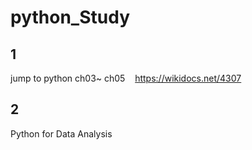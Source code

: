 # python_Study

## 1
jump to python ch03~ ch05   
 https://wikidocs.net/4307
 
 ## 2
 Python for Data Analysis
 

